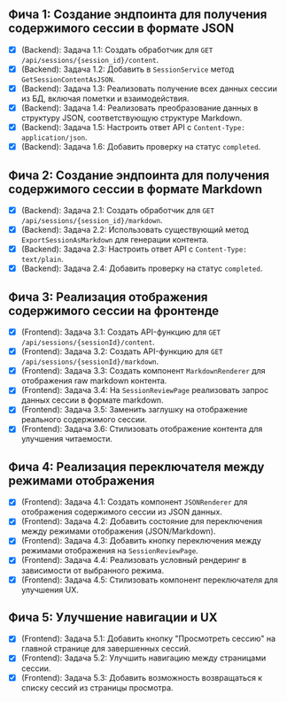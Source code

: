 ## Фича 1: Создание эндпоинта для получения содержимого сессии в формате JSON

- [x] (Backend): Задача 1.1: Создать обработчик для `GET /api/sessions/{session_id}/content`.
- [x] (Backend): Задача 1.2: Добавить в `SessionService` метод `GetSessionContentAsJSON`.
- [x] (Backend): Задача 1.3: Реализовать получение всех данных сессии из БД, включая пометки и взаимодействия.
- [x] (Backend): Задача 1.4: Реализовать преобразование данных в структуру JSON, соответствующую структуре Markdown.
- [x] (Backend): Задача 1.5: Настроить ответ API с `Content-Type: application/json`.
- [x] (Backend): Задача 1.6: Добавить проверку на статус `completed`.

## Фича 2: Создание эндпоинта для получения содержимого сессии в формате Markdown

- [x] (Backend): Задача 2.1: Создать обработчик для `GET /api/sessions/{session_id}/markdown`.
- [x] (Backend): Задача 2.2: Использовать существующий метод `ExportSessionAsMarkdown` для генерации контента.
- [x] (Backend): Задача 2.3: Настроить ответ API с `Content-Type: text/plain`.
- [x] (Backend): Задача 2.4: Добавить проверку на статус `completed`.

## Фича 3: Реализация отображения содержимого сессии на фронтенде

- [x] (Frontend): Задача 3.1: Создать API-функцию для `GET /api/sessions/{sessionId}/content`.
- [x] (Frontend): Задача 3.2: Создать API-функцию для `GET /api/sessions/{sessionId}/markdown`.
- [x] (Frontend): Задача 3.3: Создать компонент `MarkdownRenderer` для отображения raw markdown контента.
- [x] (Frontend): Задача 3.4: На `SessionReviewPage` реализовать запрос данных сессии в формате markdown.
- [x] (Frontend): Задача 3.5: Заменить заглушку на отображение реального содержимого сессии.
- [x] (Frontend): Задача 3.6: Стилизовать отображение контента для улучшения читаемости.

## Фича 4: Реализация переключателя между режимами отображения

- [x] (Frontend): Задача 4.1: Создать компонент `JSONRenderer` для отображения содержимого сессии из JSON данных.
- [x] (Frontend): Задача 4.2: Добавить состояние для переключения между режимами отображения (JSON/Markdown).
- [x] (Frontend): Задача 4.3: Добавить кнопку переключения между режимами отображения на `SessionReviewPage`.
- [x] (Frontend): Задача 4.4: Реализовать условный рендеринг в зависимости от выбранного режима.
- [x] (Frontend): Задача 4.5: Стилизовать компонент переключателя для улучшения UX.

## Фича 5: Улучшение навигации и UX

- [x] (Frontend): Задача 5.1: Добавить кнопку "Просмотреть сессию" на главной странице для завершенных сессий.
- [x] (Frontend): Задача 5.2: Улучшить навигацию между страницами сессии.
- [x] (Frontend): Задача 5.3: Добавить возможность возвращаться к списку сессий из страницы просмотра.